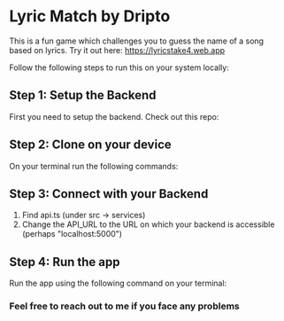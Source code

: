 # Lyric Match by Dripto

This is a fun game which challenges you to guess the name of a song based on lyrics. Try it out here:
https://lyricstake4.web.app

Follow the following steps to run this on your system locally:

## Step 1: Setup the Backend

First you need to setup the backend. Check out this repo:


## Step 2: Clone on your device

On your terminal run the following commands:


## Step 3: Connect with your Backend

1. Find api.ts (under src -> services)
2. Change the API_URL to the URL on which your backend is accessible (perhaps "localhost:5000")

## Step 4: Run the app

Run the app using the following command on your terminal:



### Feel free to reach out to me if you face any problems
